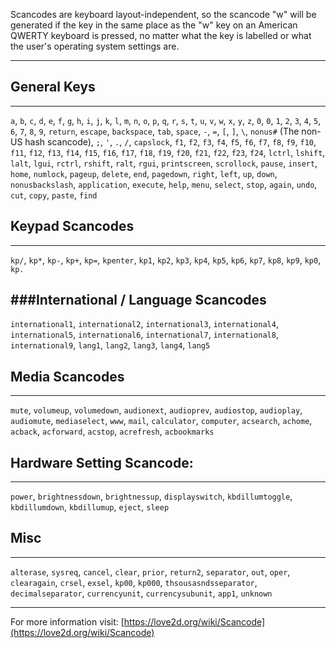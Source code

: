 Scancodes are keyboard layout-independent, so the scancode "w" will be generated if the key in the same place as the "w" key on an American QWERTY keyboard is pressed, no matter what the key is labelled or what the user's operating system settings are.

---

## General Keys
---

`a`, `b`, `c`, `d`, `e`, `f`, `g`, `h`, `i`, `j`, `k`, `l`, `m`, `n`, `o`, `p`, `q`, `r`, `s`, `t`, `u`, `v`, `w`, `x`, `y`, `z`,
`0`, `0`, `1`, `2`, `3`, `4`, `5`, `6`, `7`, `8`, `9`,
`return`, `escape`, `backspace`, `tab`, `space`,
`-`, `=`, `[`, `]`, `\`, `nonus#` (The non-US hash scancode), `;`, `'`, `.`, `/`, `capslock`,
`f1`, `f2`, `f3`, `f4`, `f5`, `f6`, `f7`, `f8`, `f9`, `f10`, `f11`, `f12`, `f13`, `f14`, `f15`, `f16`, `f17`, `f18`, `f19`, `f20`, `f21`, `f22`, `f23`, `f24`,
`lctrl`, `lshift`, `lalt`, `lgui`, `rctrl`, `rshift`, `ralt`, `rgui`,
`printscreen`, `scrollock`, `pause`, `insert`, `home`, `numlock`, `pageup`, `delete`, `end`, `pagedown`, `right`, `left`, `up`, `down`, `nonusbackslash`, `application`,
`execute`, `help`, `menu`, `select`, `stop`, `again`, `undo`, `cut`, `copy`, `paste`, `find`

## Keypad Scancodes
---

`kp/`, `kp*`, `kp-`, `kp+`, `kp=`, `kpenter`, `kp1`, `kp2`, `kp3`, `kp4`, `kp5`, `kp6`, `kp7`, `kp8`, `kp9`, `kp0`, `kp.`

###International / Language Scancodes
---

`international1`, `international2`, `international3`, `international4`, `international5`, `international6`, `international7`, `international8`, `international9`,
`lang1`, `lang2`, `lang3`, `lang4`, `lang5`

## Media Scancodes
---

`mute`, `volumeup`, `volumedown`, `audionext`, `audioprev`, `audiostop`, `audioplay`, `audiomute`, `mediaselect`, `www`, `mail`, `calculator`, `computer`, `acsearch`, `achome`, `acback`, `acforward`, `acstop`, `acrefresh`, `acbookmarks`

## Hardware Setting Scancode:
---

`power`, `brightnessdown`, `brightnessup`, `displayswitch`, `kbdillumtoggle`, `kbdillumdown`, `kbdillumup`, `eject`, `sleep`

## Misc
---

`alterase`, `sysreq`, `cancel`, `clear`, `prior`, `return2`, `separator`, `out`, `oper`, `clearagain`, `crsel`, `exsel`, `kp00`, `kp000`, `thsousasndsseparator`, `decimalseparator`, `currencyunit`, `currencysubunit`, `app1`, `unknown`

---

For more information visit: [https://love2d.org/wiki/Scancode](https://love2d.org/wiki/Scancode)